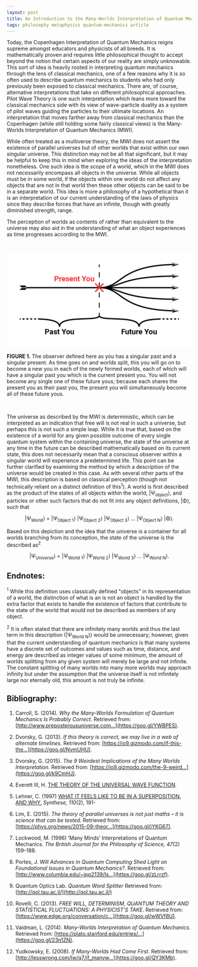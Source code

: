 ```yaml
---
layout: post
title: An Introduction to the Many-Worlds Interpretation of Quantum Mechanics
tags: philosophy metaphysics quantum-mechanics article
---
```


Today, the Copenhagen Interpretation of Quantum Mechanics reigns supreme amongst
educators and physicists of all breeds. It is mathematically proven and requires
little philosophical thought to accept beyond the notion that certain aspects of
our reality are simply unknowable. This sort of idea is heavily rooted in
interpreting quantum mechanics through the lens of classical mechanics, one of a
few reasons why it is so often used to describe quantum mechanics to students
who had only previously been exposed to classical mechanics. There are, of
course, alternative interpretations that take on different philosophical
approaches. Pilot Wave Theory is one such interpretation which leans more toward
the classical mechanics side with its view of wave-particle duality as a system
of pilot waves guiding the particles to their ultimate locations. An
interpretation that moves farther away from classical mechanics than the
Copenhagen (while still holding some fairly classical views) is the Many-Worlds
Interpretation of Quantum Mechanics (MWI).

While often treated as a multiverse theory, the MWI does not assert the
existence of parallel universes but of other worlds that exist within our own
singular universe. This distinction may not be all that significant, but it may
be helpful to keep this in mind when exploring the ideas of the interpretation
nonetheless. One such idea is the scope of a world, which in the MWI does not
necessarily encompass all objects in the universe. While all objects must be in
some world, if the objects within one world do not affect any objects that are
not in that world then these other objects can be said to be in a separate
world. This idea is more a philosophy of a hypothetical than it is an
interpretation of our current understanding of the laws of physics since they
describe forces that have an infinite, though with greatly diminished strength,
range.

The perception of worlds as contents of rather than equivalent to the universe
may also aid in the understanding of what an object experiences as time
progresses according to the MWI.

<br>

![Your timeline](/assets/img/mwi-fig1.jpg)

**FIGURE 1.** The observer defined here as you has a singular past and a
singular present. As time goes on and worlds split, this you will go on to
become a new you in each of the newly formed worlds, each of which will have a
singular past you which is the current present you. You will not become any
single one of these future yous; because each shares the present you as their
past you, the present you will simultaneously become all of these future yous.

<br>

The universe as described by the MWI is deterministic, which can be interpreted
as an indication that free will is not real in such a universe, but perhaps this
is not such a simple leap. While it is true that, based on the existence of a
world for any given possible outcome of every single quantum system within the
containing universe, the state of the universe at any time in the future can be
described mathematically based on its current state, this does not necessarily
mean that a conscious observer within a singular world will experience a
predetermined life. This point can be further clarified by examining the
method by which a description of the universe would be created in this case. As
with several other parts of the MWI, this description is based on classical
perception (though not technically reliant on a distinct definition of
this<sup>1</sup>). A world is first described as the product of the states of
all objects within the world, |Ψ<sub>object</sub>⟩, and particles or other
such factors that do not fit into any object definitions, |Φ⟩, such that

<center><p>|Ψ<sub>World</sub>⟩ = |Ψ<sub>Object 1</sub>⟩ |Ψ<sub>Object 2</sub>⟩
|Ψ<sub>Object 3</sub>⟩ ... |Ψ<sub>Object N</sub>⟩ |Φ⟩.</p></center>

Based on this depiction and the idea that the universe is a container for all
worlds branching from its conception, the state of the universe is the described
as<sup>2</sup>

<center><p>|Ψ<sub>Universe</sub>⟩ = |Ψ<sub>World 1</sub>⟩ |Ψ<sub>World 2</sub>⟩
|Ψ<sub>World 3</sub>⟩ ... |Ψ<sub>World N</sub>⟩.</p></center>

## Endnotes:

<sup>1</sup> While this definition uses classically defined "objects" in its
representation of a world, the distinction of what is an is not an object is
handled by the extra factor that exists to handle the existence of factors that
contribute to the state of the world that would not be described as members of
any object.

<sup>2</sup> It is often stated that there are infinitely many worlds and thus
the last term in this description (|Ψ<sub>World N</sub>⟩) would be unnecessary;
however, given that the current understanding of quantum mechanics is that many
systems have a discrete set of outcomes and values such as time, distance, and
energy are described as integer values of some minimum, the amount of worlds
splitting from any given system will merely be large and not infinite. The
constant splitting of many worlds into many more worlds may approach infinity
but under the assumption that the universe itself is not infinitely large nor
eternally old, this amount is not truly be infinite.

## Bibliography:

1. Carroll, S. (2014). *Why the Many-Worlds Formulation of Quantum Mechanics Is
Probably Correct*.
Retrieved from: [http://www.preposterousuniverse.com...](https://goo.gl/YWBPES).

1. Dvorsky, G. (2013). *If this theory is correct, we may live in a web of
alternate timelines*.
Retrieved from: [https://io9.gizmodo.com/if-this-the...](https://goo.gl/NymUHU).

1. Dvorsky, G. (2015). *The 9 Weirdest Implications of the Many Worlds
Interpretation*.
Retrieved from: [https://io9.gizmodo.com/the-9-weird...](https://goo.gl/k9CmHJ).

1. Everett III, H. [THE THEORY OF THE UNIVERSAL WAVE
FUNCTION](https://www-tc.pbs.org/wgbh/nova/manyworlds/pdf/dissertation.pdf).

1. Lehner, C. (1997) [WHAT IT FEELS LIKE TO BE IN A SUPERPOSITION. AND
WHY.](https://doi.org/10.1023/A:1004981126055) *Synthese, 110*(2), 191-

1. Lim, E. (2015). *The theory of parallel universes is not just maths – it is
science that can be tested*.
Retrieved from: [https://phys.org/news/2015-09-theor...](https://goo.gl/iYKG67).

1. Lockwood, M. (1996) ‘Many Minds’ Interpretations of Quantum Mechanics.
*The British Journal for the Philosophy of Science, 47*(2) 159–188.

1. Portes, J. *Will Advances in Quantum Computing Shed Light on Foundational
Issues in Quantum Mechanics?*.
Retrieved from: [http://www.columbia.edu/~jpp2139/Is...](https://goo.gl/zLrrzf).

1. Quantum Optics Lab. *Quantum Word Splitter* Retrieved from:
[http://qol.tau.ac.il/](http://qol.tau.ac.il/)

1. Rovelli, C. (2013). *FREE WILL, DETERMINISM, QUANTUM THEORY AND STATISTICAL
FLUCTUATIONS: A PHYSICIST'S TAKE*.
Retrieved from: [https://www.edge.org/conversation/c...](https://goo.gl/wWVf8U).

1. Vaidman, L. (2014). *Many-Worlds Interpretation of Quantum Mechanics*.
Retrieved from: [https://plato.stanford.edu/entries/...](https://goo.gl/23n1ZN).

1. Yudkowsky, E. (2008). *If Many-Worlds Had Come First*.
Retrieved from: [http://lesswrong.com/lw/q7/if_manyw...](https://goo.gl/QY3KMb).
